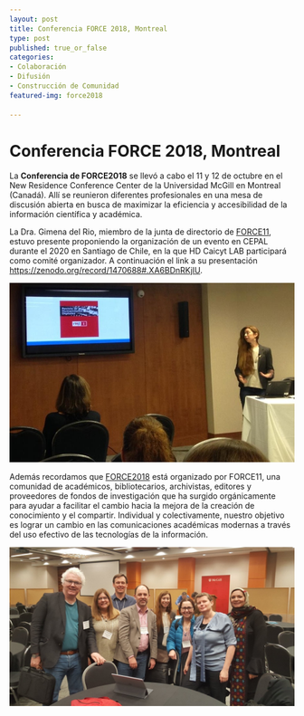 ```yaml
---
layout: post
title: Conferencia FORCE 2018, Montreal
type: post
published: true_or_false
categories:
- Colaboración
- Difusión
- Construcción de Comunidad
featured-img: force2018

---
```


# Conferencia FORCE 2018, Montreal

La **Conferencia de FORCE2018** se llevó a cabo el 11 y 12 de octubre en el New Residence Conference Center de la Universidad McGill en Montreal (Canadá). Allí se reunieron diferentes profesionales en una mesa de discusión abierta en busca de maximizar la eficiencia y accesibilidad de la información científica y académica. 

La Dra. Gimena del Rio, miembro de la junta de directorio de [FORCE11](https://www.force11.org), estuvo presente proponiendo la organización de un evento en CEPAL durante el 2020 en Santiago de Chile, en la que HD Caicyt LAB participará como comité organizador. A continuación el link a su presentación <https://zenodo.org/record/1470688#.XA6BDnRKjIU>.

![Force2018-1](/assets/img/posts/force2018-1.jpg)

Además recordamos que [FORCE2018](https://www.force11.org/meetings/force2018) está organizado por FORCE11, una comunidad de académicos, bibliotecarios, archivistas, editores y proveedores de fondos de investigación que ha surgido orgánicamente para ayudar a facilitar el cambio hacia la mejora de la creación de conocimiento y el compartir. Individual y colectivamente, nuestro objetivo es lograr un cambio en las comunicaciones académicas modernas a través del uso efectivo de las tecnologías de la información.

![Force2018-2](/assets/img/posts/force2018-2.jpg)
